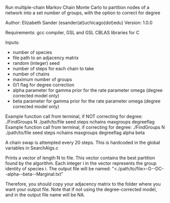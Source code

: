 Run multiple-chain Markov Chain Monte Carlo to partition nodes
of a network into a set number of groups, with the option to
correct for degree

Author: Elizabeth Sander (esander(at)uchicago(dot)edu)
Version: 1.0.0

Requirements: gcc compiler, GSL and GSL CBLAS libraries for C

Inputs:
- number of species
- file path to an adjacency matrix
- random (integer) seed
- number of steps for each chain to take
- number of chains
- maximum number of groups
- 0/1 flag for degree correction
- alpha parameter for gamma prior for the rate parameter omega
(degree corrected model only)
- beta parameter for gamma prior for the rate parameter omega
(degree corrected model only)

Example function call from terminal, if NOT correcting for degree:
./FindGroups N ./path/to/file seed steps nchains maxgroups degreeflag
Example function call from terminal, if correcting for degree:
./FindGroups N ./path/to/file seed steps nchains maxgroups degreeflag alpha beta

A chain swap is attempted every 20 steps. This is hardcoded in the
global variables in SearchAlgs.c

Prints a vector of length N to file. This vector contains the best
partition found by the algorithm. Each integer i in the vector
represents the group identity of species i.
The output file will be named:
"<./path/to/file>-G-<maxgroups>-DC-<degreeflag>-alpha-<alpha>-beta-<beta>-Marginal<marginal loglikelihood>.txt"

Therefore, you should copy your adjacency matrix to the folder where
you want your output file.
Note that if not using the degree-corrected model, <alpha> and
<beta> in the output file name will be NA.
